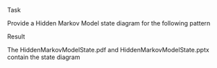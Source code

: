 Task

Provide a Hidden Markov Model state diagram for the following pattern

Result

The HiddenMarkovModelState.pdf and HiddenMarkovModelState.pptx contain the state diagram
